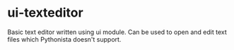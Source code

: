 ui-texteditor
=============

Basic text editor written using ui module.
Can be used to open and edit text files which Pythonista doesn't support.
